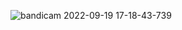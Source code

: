 ![bandicam 2022-09-19 17-18-43-739](https://user-images.githubusercontent.com/91133322/191022273-45410599-ece2-4308-93e3-d9c0714f147d.jpg)
